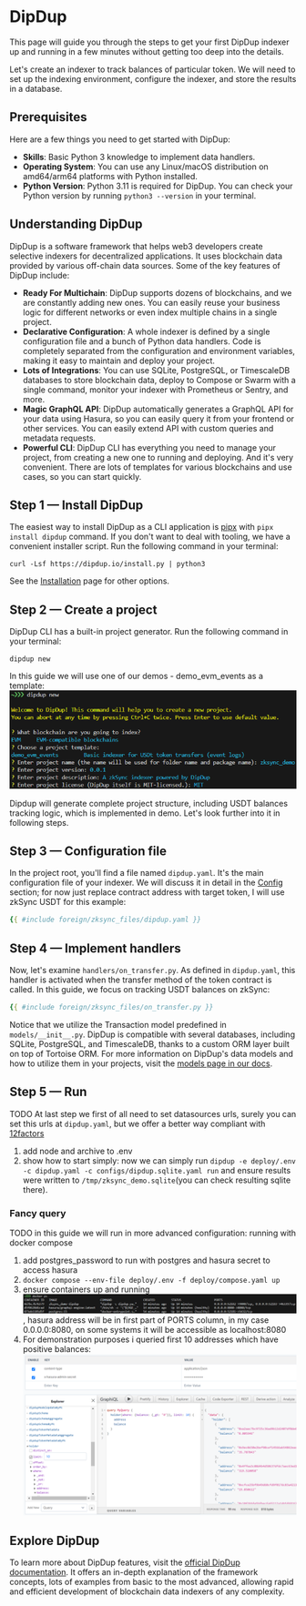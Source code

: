 # DipDup

This page will guide you through the steps to get your first DipDup indexer up and running in a few minutes without getting too deep into the details.

Let's create an indexer to track balances of particular token. We will need to set up the indexing environment, configure the indexer, and store the results in a database.

## Prerequisites

Here are a few things you need to get started with DipDup:

- **Skills**: Basic Python 3 knowledge to implement data handlers.
- **Operating System**: You can use any Linux/macOS distribution on amd64/arm64 platforms with Python installed.
- **Python Version**: Python 3.11 is required for DipDup. You can check your Python version by running `python3 --version` in your terminal.

## Understanding DipDup

DipDup is a software framework that helps web3 developers create selective indexers for decentralized applications. It uses blockchain data provided by various off-chain data sources. Some of the key features of DipDup include:

- **Ready For Multichain**: DipDup supports dozens of blockchains, and we are constantly adding new ones. You can easily reuse your business logic for different networks or even index multiple chains in a single project.
- **Declarative Configuration**: A whole indexer is defined by a single configuration file and a bunch of Python data handlers. Code is completely separated from the configuration and environment variables, making it easy to maintain and deploy your project.
- **Lots of Integrations**: You can use SQLite, PostgreSQL, or TimescaleDB databases to store blockchain data, deploy to Compose or Swarm with a single command, monitor your indexer with Prometheus or Sentry, and more.
- **Magic GraphQL API**: DipDup automatically generates a GraphQL API for your data using Hasura, so you can easily query it from your frontend or other services. You can easily extend API with custom queries and metadata requests.
- **Powerful CLI**: DipDup CLI has everything you need to manage your project, from creating a new one to running and deploying. And it's very convenient. There are lots of templates for various blockchains and use cases, so you can start quickly.

## Step 1 — Install DipDup

The easiest way to install DipDup as a CLI application is [pipx](https://pipx.pypa.io/stable/) with `pipx install dipdup` command. If you don't want to deal with tooling, we have a convenient installer script. Run the following command in your terminal:

```shell [Terminal]
curl -Lsf https://dipdup.io/install.py | python3
```

See the [Installation](https://dipdup.io/docs/installation) page for other options.

## Step 2 — Create a project

DipDup CLI has a built-in project generator. Run the following command in your terminal:

```shell [Terminal]
dipdup new
```

In this guide we will use one of our demos - demo_evm_events as a template:
![Terminal output of `dipdup new` command](zksync_assets/dipdupnew.png)

Dipdup will generate complete project structure, including USDT balances tracking logic, which is implemented in demo. Let's look further into it in following steps.

## Step 3 — Configuration file

In the project root, you'll find a file named `dipdup.yaml`. It's the main configuration file of your indexer. We will discuss it in detail in the [Config](1.getting-started/3.config.md) section; for now just replace contract address with target token, I will use zkSync USDT for this example:

```yaml [dipdup.yaml]
{{ #include foreign/zksync_files/dipdup.yaml }}
```

## Step 4 — Implement handlers

Now, let's examine `handlers/on_transfer.py`. As defined in `dipdup.yaml`, this handler is activated when the transfer method of the token contract is called. In this guide, we focus on tracking USDT balances on zkSync:

```yaml [on_transfer.py]
{{ #include foreign/zksync_files/on_transfer.py }}
```

Notice that we utilize the Transaction model predefined in `models/__init__.py`. DipDup is compatible with several databases, including SQLite, PostgreSQL, and TimescaleDB, thanks to a custom ORM layer built on top of Tortoise ORM. For more information on DipDup's data models and how to utilize them in your projects, visit the [models page in our docs](https://dipdup.io/docs/getting-started/models).

## Step 5 — Run 

  TODO
At last step we first of all need to set datasources urls, surely you can set this urls at `dipdup.yaml`, but we offer a better way compliant with [12factors](https://12factor.net/)

  1. add node and archive to .env
  2. show how to start simply: now we can simply run `dipdup -e deploy/.env -c dipdup.yaml -c configs/dipdup.sqlite.yaml run` and ensure results were written to `/tmp/zksync_demo.sqlite`(you can check resulting sqlite there).

### Fancy query

  TODO
  in this guide we will run in more advanced configuration: running with docker compose
  1. add postgres_password to run with postgres and hasura secret to access hasura
  2. `docker compose --env-file deploy/.env -f deploy/compose.yaml up`
  3. ensure containers up and running ![docker ps](zksync_assets/dockerps.png), hasura address will be in first part of PORTS column, in my case 0.0.0.0:8080, on some systems it will be accessible as localhost:8080
  4. For demonstration purposes i queried first 10 addresses which have positive balances:
![hasura request](zksync_assets/hasurarequest.png)

## Explore DipDup

To learn more about DipDup features, visit the [official DipDup documentation](https://dipdup.io/docs). It offers an in-depth explanation of the framework concepts, lots of examples from basic to the most advanced, allowing rapid and efficient development of blockchain data indexers of any complexity.
